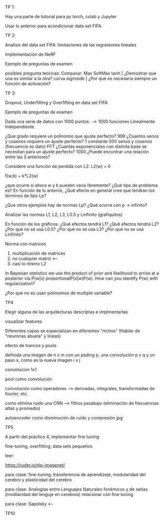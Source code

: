TP 1:

Hay una parte de tutorial para py torch, colab y Jupyter

Usar lo anterior para acondicionar data set FIFA.

TP 2:

Analisis del data set FIFA: limitaciones de las regresiones lineales

Implementación de NeRF 

Ejemplo de preguntas de examen

posibles pregunta teóricas:
Comparar:
	Max
	SoftMax
	tanh			          | ¿Demostrar que una es similar a la otra?
	curva sigmoide      |
¿Por qué es necesaria siempre un función de activación?

TP 3:

Dropout, Underfitting y Overfifting en data set FIFA

Ejemplo de preguntas de examen

Dada una serie de datos con 1000 puntos: --> 1000 funciones Linealmente Independiente

¿Que grado requiere un polinomio que ajuste perfecto?  999
¿Cuantos senos y cosenos requiere un ajuste perfecto? 1 constante 500 senos y cosenos (frecuencia es dato) FFT
¿Cuantas exponenciales con distinta base se necesitan para un ajuste perfecto? 1000
¿Puede encontrar una relación entre las 3 anteriores?

Considere una función de perdida con L2:  L2(w) = 0

f(w,b) + k*L2(w)

¿que ocurre si ahora w y k pueden varia libremente? ¿Qué tipo de problema es?
En función de lo anterior, ¿Qué efecto en general cree que tendran los términos de tipo Lp?

¿Que otros ejemplos hay de normas Lp? ¿Qué ocurre con p -> infinito?

Analizar las normas L1, L2, L3, L0.5 y Linfinito (grafiquitos)

En función de los gráficos:
¿Qué efectos tendrá L1?
¿Qué efectos tendrá L2?
¿Por qué no se usa L0.5? ¿Por qué no se usa L3?
¿Por qué no se usa Linfinito?

Norma con matrices

  1) multiplicación de matrices
  2) no cualquier matriz <-- 
  3) casi lo mismo L2

In Bayesian statistics we use the product of prior and likelihood to arrive at a posterior via P(w|x) proportionalP(x|w)P(w). How can you identify P(w) with regularization?

¿Por que no es usan polinomios de multiple variable?

TP4

Elegir alguna de las arquitecturas descriptas e implmentarlas

visualizar features

Diferentes capas se especializan en diferentes "nichos" (Hablar de "neuronas abuela" y líneas)

efecto de trancos y pools

definida una imagen de n x m con un pading p, una convolución p x q y un paso s, como es la nueva  imagen i x j 

convolucion 1x1

pool como convolución

convolución como operadores --> derivadas, integrales, transformadas de fourier, etc.

como elimina ruido una CNN --> filtros pasabajo (eliminación de frecuencias altas y promedio)

autoencoder como disminución de ruido y compresión jpg

TP5 

A partir del práctico 4, implementar fine tuning

fine-tuning, overfitting, data sets pequeños

leer:

https://ruder.io/nlp-imagenet/

para clase: fine-tuning, transferencia de aprendizeje, modularidad del cerebro y plasticidad del cerebro 

para clase: Analogias entre Lenguajes Naturales fonémicos y de señas (modilaridad del lenguje en cerebros) relacionar con fine tuning

para clase:  Sapolsky <-- 

TP10

